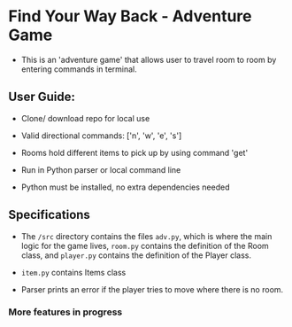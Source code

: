 # Find Your Way Back - Adventure Game

* This is an 'adventure game' that allows user to travel room to room by entering commands in terminal. 


## User Guide:
* Clone/ download repo for local use

* Valid directional commands: ['n', 'w', 'e', 's']

* Rooms hold different items to pick up by using command 'get'

* Run in Python parser or local command line

* Python must be installed, no extra dependencies needed


## Specifications
* The `/src` directory contains the files `adv.py`, which is where the main logic for the game lives, `room.py` contains the definition of the Room class, and `player.py` contains the definition of the Player class.

* `item.py` contains Items class

* Parser prints an error if the player tries to move where there is no room.



### More features in progress

 

